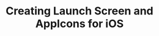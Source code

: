 ---
title: Creating Launch Screen and AppIcons for iOS
description: How to set up and modify Launch Screen and AppIcons for iOS
---
